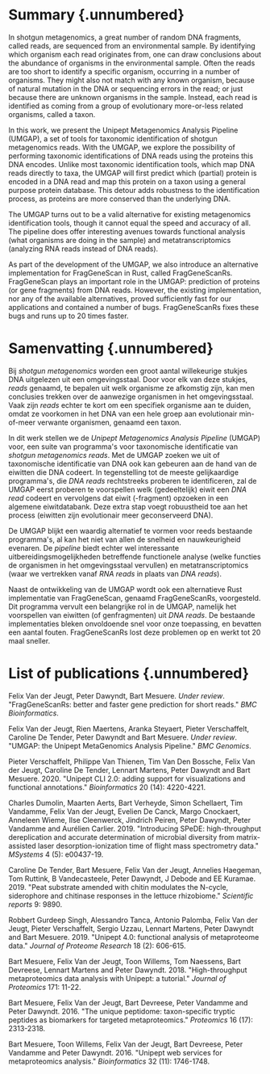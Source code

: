 # Summary {.unnumbered}

In shotgun metagenomics, a great number of random DNA fragments, called
reads, are sequenced from an environmental sample. By identifying which
organism each read originates from, one can draw conclusions about the
abundance of organisms in the environmental sample. Often the reads
are too short to identify a specific organism, occurring in a number of
organisms. They might also not match with any known organism, because of
natural mutation in the DNA or sequencing errors in the read; or just
because there are unknown organisms in the sample. Instead, each read is
identified as coming from a group of evolutionary more-or-less related
organisms, called a taxon.

<!-- TODO abundance: gevaarlijk om te zeggen, want sequenering zorgt voor bias in organismes -->

In this work, we present the Unipept Metagenomics Analysis Pipeline
(UMGAP), a set of tools for taxonomic identification of shotgun
metagenomics reads. With the UMGAP, we explore the possibility of
performing taxonomic identifications of DNA reads using the proteins
this DNA encodes. Unlike most taxonomic identification tools, which map
DNA reads directly to taxa, the UMGAP will first predict which (partial)
protein is encoded in a DNA read and map this protein on a taxon using
a general purpose protein database. This detour adds robustness to
the identification process, as proteins are more conserved than the
underlying DNA.

The UMGAP turns out to be a valid alternative for existing metagenomics
identification tools, though it cannot equal the speed and accuracy
of all. The pipeline does offer interesting avenues towards
functional analysis (what organisms are doing in the sample) and
metatranscriptomics (analyzing RNA reads instead of DNA reads).

As part of the development of the UMGAP, we also introduce an
alternative implementation for FragGeneScan in Rust, called
FragGeneScanRs. FragGeneScan plays an important role in the UMGAP:
prediction of proteins (or gene fragments) from DNA reads. However, the
existing implementation, nor any of the available alternatives, proved
sufficiently fast for our applications and contained a number of bugs.
FragGeneScanRs fixes these bugs and runs up to 20 times faster.

# Samenvatting {.unnumbered}

Bij *shotgun metagenomics* worden een groot aantal willekeurige
stukjes DNA uitgelezen uit een omgevingsstaal. Door voor elk van deze
stukjes, *reads* genaamd, te bepalen uit welk organisme ze afkomstig
zijn, kan men conclusies trekken over de aanwezige organismen in het
omgevingsstaal. Vaak zijn *reads* echter te kort om een specifiek
organisme aan te duiden, omdat ze voorkomen in het DNA van een hele
groep aan evolutionair min-of-meer verwante organismen, genaamd een
taxon.

In dit werk stellen we de *Unipept Metagenomics Analysis Pipeline*
(UMGAP) voor, een suite van programma's voor taxonomische identificatie
van *shotgun metagenomics reads*. Met de UMGAP zoeken we uit of
taxonomische identificatie van DNA ook kan gebeuren aan de hand van de
eiwitten die DNA codeert. In tegenstelling tot de meeste gelijkaardige
programma's, die *DNA reads* rechtstreeks proberen te identificeren, zal
de UMGAP eerst proberen te voorspellen welk (gedeeltelijk) eiwit een
*DNA read* codeert en vervolgens dat eiwit (-fragment) opzoeken in een
algemene eiwitdatabank. Deze extra stap voegt robuustheid toe aan het
process (eiwitten zijn evolutionair meer geconserveerd DNA).

De UMGAP blijkt een waardig alternatief te vormen voor reeds
bestaande programma's, al kan het niet van allen de snelheid en
nauwkeurigheid evenaren. De *pipeline* biedt echter wel interessante
uitbereidingsmogelijkheden betreffende functionele analyse (welke
functies de organismen in het omgevingsstaal vervullen) en
metatranscriptomics (waar we vertrekken vanaf *RNA reads* in plaats van
*DNA reads*).

Naast de ontwikkeling van de UMGAP wordt ook een alternatieve Rust
implementatie van FragGeneScan, genaamd FragGeneScanRs, voorgesteld.
Dit programma vervult een belangrijke rol in de UMGAP, namelijk het
voorspellen van eiwitten (of genfragmenten) uit *DNA reads*. De
bestaande implementaties bleken onvoldoende snel voor onze toepassing,
en bevatten een aantal fouten. FragGeneScanRs lost deze problemen op en
werkt tot 20 maal sneller.

# List of publications {.unnumbered}

Felix Van der Jeugt, Peter Dawyndt, Bart Mesuere. *Under review*.
"FragGeneScanRs: better and faster gene prediction for short reads."
*BMC Bioinformatics*.

Felix Van der Jeugt, Rien Maertens, Aranka Steyaert, Pieter
Verschaffelt, Caroline De Tender, Peter Dawyndt and Bart Mesuere. *Under
review*. "UMGAP: the Unipept MetaGenomics Analysis Pipeline." *BMC
Genomics*.

Pieter Verschaffelt, Philippe Van Thienen, Tim Van Den Bossche, Felix
Van der Jeugt, Caroline De Tender, Lennart Martens, Peter Dawyndt and
Bart Mesuere. 2020. "Unipept CLI 2.0: adding support for visualizations
and functional annotations." *Bioinformatics* 20 (14): 4220-4221.

Charles Dumolin, Maarten Aerts, Bart Verheyde, Simon Schellaert, Tim
Vandamme, Felix Van der Jeugt, Evelien De Canck, Margo Cnockaert,
Anneleen Wieme, Ilse Cleenwerck, Jindrich Peiren, Peter Dawyndt, Peter
Vandamme and Aurélien Carlier. 2019. "Introducing SPeDE: high-throughput
dereplication and accurate determination of microbial diversity from
matrix-assisted laser desorption-ionization time of flight mass
spectrometry data." *MSystems* 4 (5): e00437-19.

Caroline De Tender, Bart Mesuere, Felix Van der Jeugt, Annelies
Haegeman, Tom Ruttink, B Vandecasteele, Peter Dawyndt, J Debode and
EE Kuramae. 2019. "Peat substrate amended with chitin modulates the
N-cycle, siderophore and chitinase responses in the lettuce rhizobiome."
*Scientific reports* 9: 9890.

Robbert Gurdeep Singh, Alessandro Tanca, Antonio Palomba, Felix Van
der Jeugt, Pieter Verschaffelt, Sergio Uzzau, Lennart Martens, Peter
Dawyndt and Bart Mesuere. 2019. "Unipept 4.0: functional analysis of
metaproteome data." *Journal of Proteome Research* 18 (2): 606-615.

Bart Mesuere, Felix Van der Jeugt, Toon Willems, Tom Naessens, Bart
Devreese, Lennart Martens and Peter Dawyndt. 2018. "High-throughput
metaproteomics data analysis with Unipept: a tutorial." *Journal of
Proteomics* 171: 11-22.

Bart Mesuere, Felix Van der Jeugt, Bart Devreese, Peter Vandamme and
Peter Dawyndt. 2016. "The unique peptidome: taxon-specific tryptic
peptides as biomarkers for targeted metaproteomics." *Proteomics* 16
(17): 2313-2318.

Bart Mesuere, Toon Willems, Felix Van der Jeugt, Bart Devreese,
Peter Vandamme and Peter Dawyndt. 2016. "Unipept web services for
metaproteomics analysis." *Bioinformatics* 32 (11): 1746-1748.
